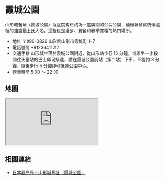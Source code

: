 # 霞城公園

山形城舊址（霞城公園）及庭院現已成為一座廣闊的公共公園，緬懷著曾經統治這裡的強盛最上氏大名。這裡也是漫步、野餐和春季賞櫻的熱門場所。

- 地址 〒990-0826 山形県山形市霞城町 1−7
- 電話號碼 +81236411212
- 交通手段 山形城坐落於霞城公園附近，從山形站步行 15 分鐘，或乘坐一小段開往天童站的巴士即可抵達，請在霞城公園前站（第二站）下車，車程約 3 分鐘，隨後步行 5 分鐘即可抵達公園中心。
- 營業時間 5:00 ～ 22:00

## 地圖

<iframe src="https://www.google.com/maps/embed?pb=!1m18!1m12!1m3!1d3133.0677166313576!2d140.32604791533154!3d38.254735479674835!2m3!1f0!2f0!3f0!3m2!1i1024!2i768!4f13.1!3m3!1m2!1s0x5f8bb61af7ebb051%3A0x2316260acb4d1e7f!2sKajo%20Park!5e0!3m2!1sen!2stw!4v1690543062205!5m2!1sen!2stw"  allowfullscreen="" loading="lazy" referrerpolicy="no-referrer-when-downgrade"></iframe>

## 相關連結

- [日本觀光局 - 山形城舊址（霞城公園）](https://www.japan.travel/tw/spot/1793/)
